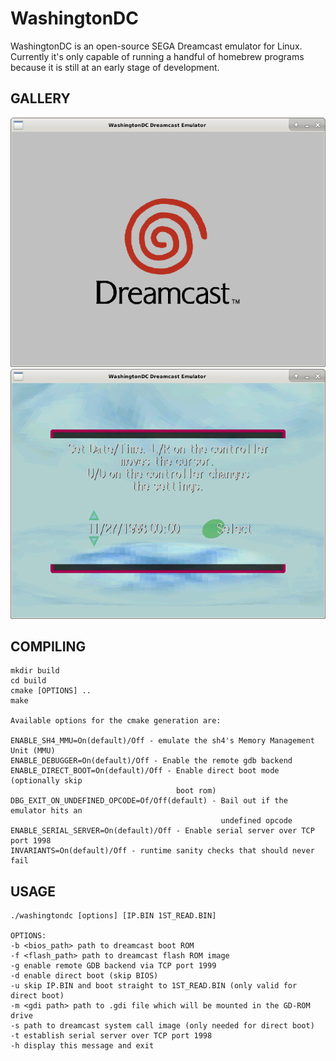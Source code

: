# WashingtonDC

WashingtonDC is an open-source SEGA Dreamcast emulator for Linux.  Currently
it's only capable of running a handful of homebrew programs because it is still
at an early stage of development.

## GALLERY
![Alt text](media/washingtondc_spiral_swirl.png "SEGA Dreamcast firmware")
![Alt text](media/washingtondc_set_clock.png "Setting the Dreamcast's RTC from the firmware")

## COMPILING
```
mkdir build
cd build
cmake [OPTIONS] ..
make

Available options for the cmake generation are:

ENABLE_SH4_MMU=On(default)/Off - emulate the sh4's Memory Management Unit (MMU)
ENABLE_DEBUGGER=On(default)/Off - Enable the remote gdb backend
ENABLE_DIRECT_BOOT=On(default)/Off - Enable direct boot mode (optionally skip
                                     boot rom)
DBG_EXIT_ON_UNDEFINED_OPCODE=Of/Off(default) - Bail out if the emulator hits an
                                               undefined opcode
ENABLE_SERIAL_SERVER=On(default)/Off - Enable serial server over TCP port 1998
INVARIANTS=On(default)/Off - runtime sanity checks that should never fail
```
## USAGE
```
./washingtondc [options] [IP.BIN 1ST_READ.BIN]

OPTIONS:
-b <bios_path> path to dreamcast boot ROM
-f <flash_path> path to dreamcast flash ROM image
-g enable remote GDB backend via TCP port 1999
-d enable direct boot (skip BIOS)
-u skip IP.BIN and boot straight to 1ST_READ.BIN (only valid for direct boot)
-m <gdi path> path to .gdi file which will be mounted in the GD-ROM drive
-s path to dreamcast system call image (only needed for direct boot)
-t establish serial server over TCP port 1998
-h display this message and exit
```
